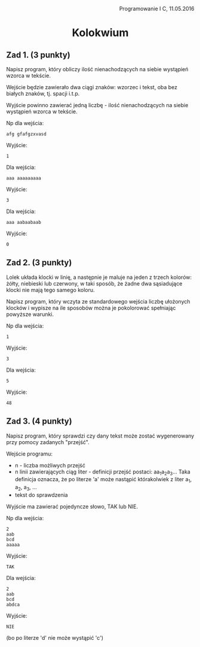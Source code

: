 <p style="text-align: right; width: 100%">Programowanie I C, 11.05.2016</p>

<h1 style="text-align: center">Kolokwium</h1>

## Zad 1. (3 punkty)

Napisz program, który obliczy ilość nienachodzących na siebie wystąpień wzorca w tekście.

Wejście będzie zawierało dwa ciągi znaków: wzorzec i tekst, oba bez białych znaków, tj. spacji i.t.p.

Wyjście powinno zawierać jedną liczbę - ilość nienachodzących na siebie wystąpień wzorca w tekście.


Np dla wejścia:
```
afg gfafgzxvasd
```
Wyjście:
```
1
```

Dla wejścia:
```
aaa aaaaaaaaa
```
Wyjście:
```
3
```

Dla wejścia:
```
aaa aabaabaab
```
Wyjście:
```
0
```

## Zad 2. (3 punkty)
Lolek układa klocki w linię, a następnie je maluje na jeden z trzech kolorów: żółty, niebieski lub czerwony, w taki sposób, że żadne dwa sąsiadujące klocki nie mają tego samego koloru.

Napisz program, który wczyta ze standardowego wejścia liczbę ułożonych klocków i wypisze na ile sposobów można je pokolorować spełniając powyższe warunki.

Np dla wejścia:
```
1
```
Wyjście:
```
3
```

Dla wejścia:
```
5
```
Wyjście:
```
48
```

## Zad 3. (4 punkty)
Napisz program, który sprawdzi czy dany tekst może zostać wygenerowany przy pomocy zadanych "przejść".

Wejście programu:
 - n - liczba możliwych przejść
 - n linii zawierających ciąg liter - definicji przejść postaci: aa<sub>1</sub>a<sub>2</sub>a<sub>3</sub>... Taka definicja oznacza, że po literze 'a' może nastąpić którakolwiek z liter a<sub>1</sub>, a<sub>2</sub>, a<sub>3</sub>, ...
 - tekst do sprawdzenia

Wyjście ma zawierać pojedyncze słowo, TAK lub NIE.

Np dla wejścia:
```
2
aab
bcd
aaaaa
```
Wyjście:
```
TAK
```
Dla wejścia:
```
2
aab
bcd
abdca
```
Wyjście:
```
NIE
```
(bo po literze 'd' nie może wystąpić 'c')
